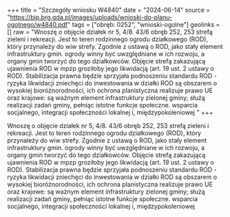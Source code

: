 +++
title = "Szczegóły wniosku W4840"
date = "2024-06-14"
source = "https://bip.brg.gda.pl/images/uploads/wnioski-do-planu-ogolnego/w4840.pdf"
tags = ["obręb: 0252", "wnioski-ogolne"]
geolinks = []
raw = "Wnoszę o objęcie działek nr 5, 4/8. 43/6 obręb 252, 253 strefą zieleni i rekreacji. Jest to teren rodzinnego ogrodu działkowego (ROD), który przynależy do wiw strefy. Zgodnie z ustawą o ROD, jako stały element infrastruktury gmin. ogrody winny być uwzględniane w ich rozwoju, a organy gmin tworzyć do tego działkowców. Objęcie strefą zakazującą ujawnienia ROD w mpzp groziłoby jego likwidacją (art. 19 ust. 2 ustawy o ROD). Stabilizacja prawna będzie sprzyjała podnoszeniu standardu ROD - ryzyka likwidacji zniechęci do inwestowania w działki ROD są obszarem o wysokiej bioróżnorodności, ich ochrona planistyczna realizuje prawo UE oraz krajowe: są ważnym element infrastruktury zielonej gminy; służą realizacji zadań gminy, pełniąc  istotne funkcje społeczne. wsparcia socjalnego, integracji społeczności lokalnej i, międzypokoleniowej  "
+++

Wnoszę o objęcie działek nr 5, 4/8. 43/6 obręb 252, 253 strefą zieleni i rekreacji. Jest to teren
rodzinnego ogrodu działkowego (ROD), który przynależy do wiw strefy. Zgodnie z ustawą o ROD, jako stały
element infrastruktury gmin. ogrody winny być uwzględniane w ich rozwoju, a organy gmin tworzyć do tego
działkowców. Objęcie strefą zakazującą ujawnienia ROD w mpzp groziłoby jego likwidacją (art. 19 ust. 2 ustawy
o ROD). Stabilizacja prawna będzie sprzyjała podnoszeniu standardu ROD - ryzyka likwidacji zniechęci do
inwestowania w działki ROD są obszarem o wysokiej bioróżnorodności, ich ochrona planistyczna realizuje
prawo UE oraz krajowe: są ważnym element infrastruktury zielonej gminy; służą realizacji zadań gminy, pełniąc
 istotne funkcje społeczne. wsparcia socjalnego, integracji społeczności lokalnej i, międzypokoleniowej
 


